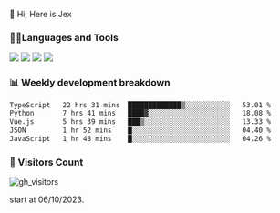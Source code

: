  👋 Hi, Here is Jex

 

### 🧑‍💻Languages and Tools

<code><a href="https://react.dev"><img src="https://api.iconify.design/logos:react.svg" /></a></code>
<code><a href="https://github.com/vuejs/core"><img src="https://api.iconify.design/logos:vue.svg" /></a></code> 
<code><a href="https://github.com/microsoft/TypeScript"><img src="https://api.iconify.design/logos:typescript-icon.svg" /></a></code>
<code><a href="https://threejs.org/"><img src="https://api.iconify.design/logos:threejs.svg" /></a></code>

### 📊 Weekly development breakdown

<!--START_SECTION:waka-->

```txt
TypeScript   22 hrs 31 mins  █████████████▒░░░░░░░░░░░   53.01 %
Python       7 hrs 41 mins   ████▓░░░░░░░░░░░░░░░░░░░░   18.08 %
Vue.js       5 hrs 39 mins   ███▒░░░░░░░░░░░░░░░░░░░░░   13.33 %
JSON         1 hr 52 mins    █░░░░░░░░░░░░░░░░░░░░░░░░   04.40 %
JavaScript   1 hr 48 mins    █░░░░░░░░░░░░░░░░░░░░░░░░   04.26 %
```

<!--END_SECTION:waka-->


### 👀 Visitors Count

![gh_visitors](https://profile-counter.glitch.me/jexlau/count.svg)

start at 06/10/2023.
